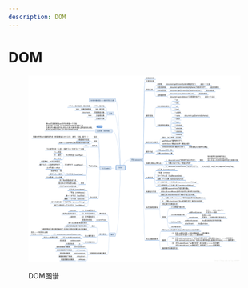 ```yaml
---
description: DOM
---
```


# DOM

<figure><img src="../../../.gitbook/assets/dom.png" alt=""><figcaption><p>DOM图谱</p></figcaption></figure>
